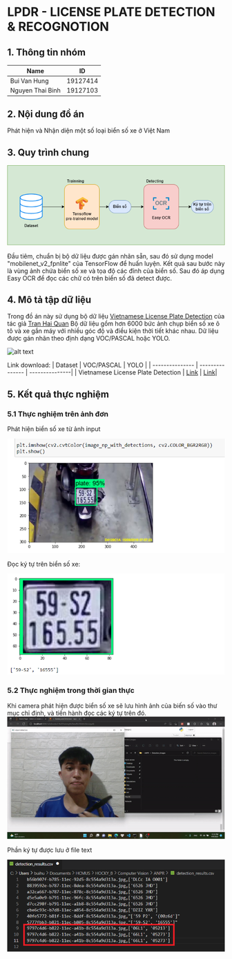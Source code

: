 # LPDR - LICENSE PLATE DETECTION & RECOGNOTION
## 1. Thông tin nhóm 
| Name | ID |
| --------------- | --------------- | 
| Bui Van Hung | 19127414 | 
| Nguyen Thai Binh | 19127103 | 

## 2. Nội dung đồ án
Phát hiện và Nhận diện một số loại biển số xe ở Việt Nam

## 3. Quy trình chung
![alt text](https://github.com/Abramo-Cassano/LPDR/blob/main/images/flow-diagram.png?raw=true)

Đầu tiêm, chuẩn bị bộ dữ liệu được gán nhãn sẵn, sau đó sử dụng model "mobilenet_v2_fpnlite" của TensorFlow để huấn luyện. Kết quả sau bước này là vùng ảnh chứa biển số xe và tọa độ các đỉnh của biển số. Sau đó áp dụng Easy OCR để đọc các chữ có trên biển số đã detect được. 

## 4. Mô tả tập dữ liệu 
Trong đồ án này sử dụng bộ dữ liệu [Vietnamese License Plate Detection](https://github.com/winter2897/Real-time-Auto-License-Plate-Recognition-with-Jetson-Nano/blob/main/doc/dataset.md) của tác giả [Tran Hai Quan](https://github.com/winter2897)
Bộ dữ liệu gồm hơn 6000 bức ảnh chụp biển số xe ô tô và xe gắn máy với nhiều góc độ và điều kiện thời tiết khác nhau. Dữ liệu được gán nhãn theo định dạng VOC/PASCAL hoặc YOLO. 

![alt text](https://github.com/Abramo-Cassano/LPDR/blob/main/images/plate_dataset.png?raw=true)

Link download: 
| Dataset | VOC/PASCAL | YOLO |
| --------------- | --------------- | ---------------|
| Vietnamese License Plate Detection   | [Link](https://drive.google.com/file/d/1irJC4V4IlxJJKOtJX1u0LZSSUrKjjgTq/view?usp=sharing) | [Link](https://drive.google.com/file/d/1KLK-DWgT3VoQH4fcTxAt2eB3sm7DGWAf/view?usp=sharing)|

## 5. Kết quả thực nghiệm
### 5.1 Thực nghiệm trên ảnh đơn 

Phát hiện biển số xe từ ảnh input

![alt text](https://github.com/Abramo-Cassano/LPDR/blob/main/images/detectplate.png?raw=true)

Đọc ký tự trên biển số xe:

![alt text](https://github.com/Abramo-Cassano/LPDR/blob/main/images/OCR.png?raw=true)

### 5.2 Thực nghiệm trong thời gian thực
Khi camera phát hiện được biển số xe sẽ lưu hình ảnh của biến số vào thư mục chỉ định, và tiến hành đọc các ký tự trên đó. 
![alt text](https://github.com/Abramo-Cassano/LPDR/blob/main/images/ezgif-3-d6e3c04a55.gif)

Phần ký tự được lưu ở file text

![alt text](https://github.com/Abramo-Cassano/LPDR/blob/main/images/BienSo.png)

